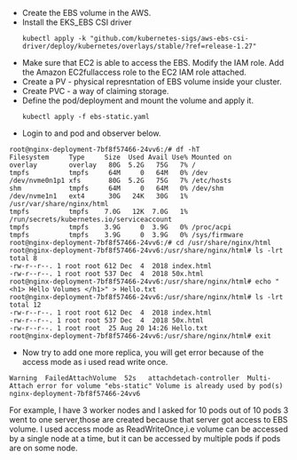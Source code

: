 * Create the EBS volume in the AWS.
* Install the EKS_EBS CSI driver
  ```
  kubectl apply -k "github.com/kubernetes-sigs/aws-ebs-csi-driver/deploy/kubernetes/overlays/stable/?ref=release-1.27"
  ```
* Make sure that EC2 is able to access the EBS. Modify the IAM role. Add the Amazon EC2fullaccess role to the EC2 IAM role attached.
* Create a PV - physical represntation of EBS volume inside your cluster.
* Create PVC - a way of claiming storage.
* Define the pod/deployment and mount the volume and apply it.
  ```
  kubectl apply -f ebs-static.yaml
  ```
* Login to and pod and observer below.
```
root@nginx-deployment-7bf8f57466-24vv6:/# df -hT
Filesystem     Type     Size  Used Avail Use% Mounted on
overlay        overlay   80G  5.2G   75G   7% /
tmpfs          tmpfs     64M     0   64M   0% /dev
/dev/nvme0n1p1 xfs       80G  5.2G   75G   7% /etc/hosts
shm            tmpfs     64M     0   64M   0% /dev/shm
/dev/nvme1n1   ext4      30G   24K   30G   1% /usr/var/share/nginx/html
tmpfs          tmpfs    7.0G   12K  7.0G   1% /run/secrets/kubernetes.io/serviceaccount
tmpfs          tmpfs    3.9G     0  3.9G   0% /proc/acpi
tmpfs          tmpfs    3.9G     0  3.9G   0% /sys/firmware
root@nginx-deployment-7bf8f57466-24vv6:/# cd /usr/share/nginx/html
root@nginx-deployment-7bf8f57466-24vv6:/usr/share/nginx/html# ls -lrt
total 8
-rw-r--r--. 1 root root 612 Dec  4  2018 index.html
-rw-r--r--. 1 root root 537 Dec  4  2018 50x.html
root@nginx-deployment-7bf8f57466-24vv6:/usr/share/nginx/html# echo "<h1> Hello Volumes </h1>" > Hello.txt
root@nginx-deployment-7bf8f57466-24vv6:/usr/share/nginx/html# ls -lrt
total 12
-rw-r--r--. 1 root root 612 Dec  4  2018 index.html
-rw-r--r--. 1 root root 537 Dec  4  2018 50x.html
-rw-r--r--. 1 root root  25 Aug 20 14:26 Hello.txt
root@nginx-deployment-7bf8f57466-24vv6:/usr/share/nginx/html# exit
```
* Now try to add one more replica, you will get error because of the access mode as i used read write once. 
```
Warning  FailedAttachVolume  52s   attachdetach-controller  Multi-Attach error for volume "ebs-static" Volume is already used by pod(s) nginx-deployment-7bf8f57466-24vv6
```
For example, I have 3 worker nodes and I asked for 10 pods out of 10 pods 3 went to one server,those are created because that server got access to EBS volume. I used access mode as ReadWriteOnce,i.e volume can be accessed by a single node at a time, but it can be accessed by multiple pods if pods are on some node.



